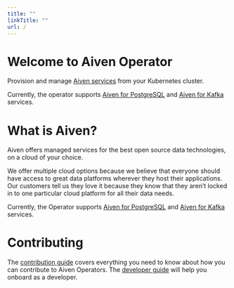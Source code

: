 ```yaml
---
title: ""
linkTitle: ""
url: /
---
```


# Welcome to Aiven Operator
Provision and manage [Aiven services](https://aiven.io) from your Kubernetes cluster.

Currently, the operator supports [Aiven for PostgreSQL](./postgresql/) and [Aiven for Kafka](./kafka) services.

# What is Aiven?

Aiven offers managed services for the best open source data technologies, on a cloud of your choice.

We offer multiple cloud options because we believe that everyone should have access to great data platforms wherever they host their applications. Our customers tell us they love it because they know that they aren’t locked in to one particular cloud platform for all their data needs.

Currently, the Operator supports [Aiven for PostgreSQL](./postgresql/) and [Aiven for Kafka](./kafka) services.

# Contributing

The [contribution guide](./contributing/) covers everything you need to know about how you can contribute to Aiven Operators. The [developer guide](./contributing/developer-guide) will help you onboard as a developer.